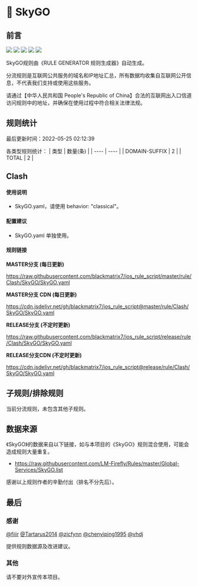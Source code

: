 # 🧸 SkyGO

## 前言

![](https://shields.io/badge/-移除重复规则-ff69b4) ![](https://shields.io/badge/-DOMAIN与DOMAIN--SUFFIX合并-green) ![](https://shields.io/badge/-DOMAIN--SUFFIX间合并-critical) ![](https://shields.io/badge/-DOMAIN--SUFFIX与DOMAIN--KEYWORD合并-blue) ![](https://shields.io/badge/-IP--CIDR(6)合并-blueviolet) 

SkyGO规则由《RULE GENERATOR 规则生成器》自动生成。

分流规则是互联网公共服务的域名和IP地址汇总，所有数据均收集自互联网公开信息，不代表我们支持或使用这些服务。

请通过【中华人民共和国 People's Republic of China】合法的互联网出入口信道访问规则中的地址，并确保在使用过程中符合相关法律法规。

## 规则统计

最后更新时间：2022-05-25 02:12:39

各类型规则统计：
| 类型 | 数量(条)  | 
| ---- | ----  |
| DOMAIN-SUFFIX | 2  | 
| TOTAL | 2  | 


## Clash 

#### 使用说明
- SkyGO.yaml，请使用 behavior: "classical"。

#### 配置建议
- SkyGO.yaml 单独使用。

#### 规则链接
**MASTER分支 (每日更新)**

https://raw.githubusercontent.com/blackmatrix7/ios_rule_script/master/rule/Clash/SkyGO/SkyGO.yaml

**MASTER分支 CDN (每日更新)**

https://cdn.jsdelivr.net/gh/blackmatrix7/ios_rule_script@master/rule/Clash/SkyGO/SkyGO.yaml

**RELEASE分支 (不定时更新)**

https://raw.githubusercontent.com/blackmatrix7/ios_rule_script/release/rule/Clash/SkyGO/SkyGO.yaml

**RELEASE分支CDN (不定时更新)**

https://cdn.jsdelivr.net/gh/blackmatrix7/ios_rule_script@release/rule/Clash/SkyGO/SkyGO.yaml

## 子规则/排除规则


当前分流规则，未包含其他子规则。

## 数据来源

《SkyGO》的数据来自以下链接，如与本项目的《SkyGO》规则混合使用，可能会造成规则大量重复。

- https://raw.githubusercontent.com/LM-Firefly/Rules/master/Global-Services/SkyGO.list


感谢以上规则作者的辛勤付出（排名不分先后）。

## 最后

### 感谢

[@fiiir](https://github.com/fiiir) [@Tartarus2014](https://github.com/Tartarus2014) [@zjcfynn](https://github.com/zjcfynn) [@chenyiping1995](https://github.com/chenyiping1995) [@vhdj](https://github.com/vhdj)

提供规则数据源及改进建议。

### 其他

请不要对外宣传本项目。
